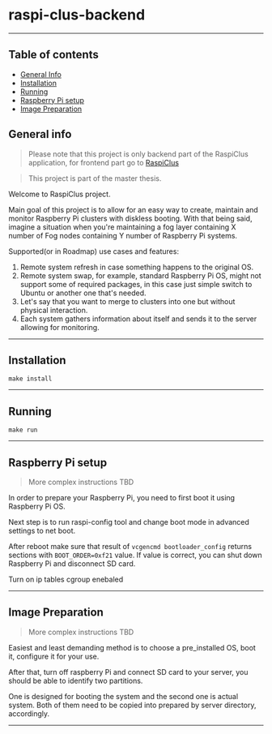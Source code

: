 # raspi-clus-backend
___
## Table of contents 
 * [General Info](#general-info)
 * [Installation](#installation)
 * [Running](#running)
 * [Raspberry Pi setup](#raspberry-pi-setup)
 * [Image Preparation](#image-preparation)
## General info
>Please note that this project is only backend part of the RaspiClus application, for frontend part go to [RaspiClus](https://github.com/DonHesus/raspi-clus-client)

> This project is part of the master thesis.

Welcome to RaspiClus project.

Main goal of this project is to allow for an easy way to create, maintain and monitor Raspberry Pi clusters with diskless booting. 
With that being said, imagine a situation when you're maintaining a fog layer containing X number of Fog nodes containing Y number of Raspberry Pi systems.

Supported(or in Roadmap) use cases and features:
1. Remote system refresh in case something happens to the original OS.
2. Remote system swap, for example, standard Raspberry Pi OS, might not support some of required packages, in this case just simple switch to Ubuntu or another one that's needed.
3. Let's say that you want to merge to clusters into one but without physical interaction.
4. Each system gathers information about itself and sends it to the server allowing for monitoring.

___

## Installation
`make install`
___

## Running
``make run``
___

## Raspberry Pi setup
>More complex instructions TBD

In order to prepare your Raspberry Pi, you need to first boot it using Raspberry Pi OS.

Next step is to run raspi-config tool and change boot mode in advanced settings to net boot.

After reboot make sure that result of `vcgencmd bootloader_config` returns sections with `BOOT_ORDER=0xf21` value. 
If value is correct, you can shut down Raspberry Pi and disconnect SD card.

Turn on ip tables
cgroup enebaled
___

## Image Preparation
>More complex instructions TBD

Easiest and least demanding method is to choose a pre_installed OS, boot it, configure it for your use.

After that, turn off raspberry Pi and connect SD card to your server, you should be able to identify two partitions.

One is designed for booting the system and the second one is actual system. Both of them need to be copied into prepared
by server directory, accordingly.
___
